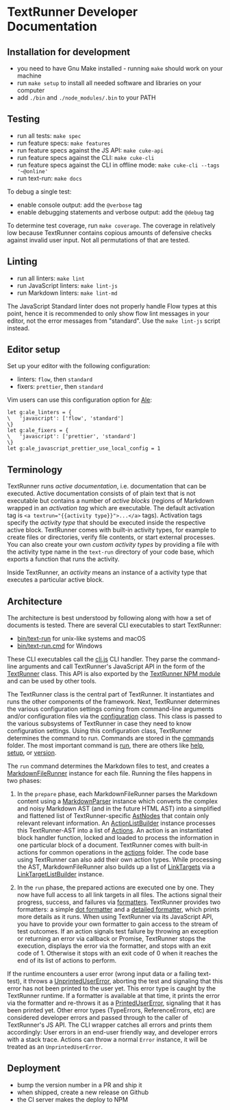# TextRunner Developer Documentation

## Installation for development

* you need to have Gnu Make installed - running `make` should work on your machine
* run `make setup` to install all needed software and libraries on your computer
* add `./bin` and `./node_modules/.bin` to your PATH


## Testing

* run all tests: <a textrun="does-make-target-exist">`make spec`</a>
* run feature specs: <a textrun="does-make-target-exist">`make features`</a>
* run feature specs against the JS API: <a textrun="does-make-target-exist">`make cuke-api`</a>
* run feature specs against the CLI: <a textrun="does-make-target-exist">`make cuke-cli`</a>
* run feature specs against the CLI in offline mode: `make cuke-cli --tags '~@online'`
* run text-run: <a textrun="does-make-target-exist">`make docs`</a>

To debug a single test:
* enable console output: add the `@verbose` tag
* enable debugging statements and verbose output: add the `@debug` tag

To determine test coverage, run <a textrun="does-make-target-exist">`make coverage`</a>.
The coverage in relatively low because TextRunner contains copious amounts of
defensive checks against invalid user input.
Not all permutations of that are tested.


## Linting

* run all linters: <a textrun="does-make-target-exist">`make lint`</a>
* run JavaScript linters: <a textrun="does-make-target-exist">`make lint-js`</a>
* run Markdown linters: <a textrun="does-make-target-exist">`make lint-md`</a>

The JavaScript Standard linter does not properly handle Flow types at this point,
hence it is recommended to only show flow lint messages in your editor,
not the error messages from "standard".
Use the `make lint-js` script instead.


## Editor setup

Set up your editor with the following configuration:
- linters: `flow`, then `standard`
- fixers: `prettier`, then `standard`

Vim users can use this configuration option for [Ale](https://github.com/w0rp/ale):
```vim
let g:ale_linters = {
\   'javascript': ['flow', 'standard']
\}
let g:ale_fixers = {
\   'javascript': ['prettier', 'standard']
\}
let g:ale_javascript_prettier_use_local_config = 1
```


## Terminology

TextRunner runs _active documentation_, i.e. documentation that can be executed.
Active documentation consists of of plain text that is not executable
but contains a number of _active blocks_
(regions of Markdown wrapped in an _activation tag_
which are executable.
The default activation tag is `<a textrun="{{activity type}}">...</a>` tags).
Activation tags specify the _activity type_ that should be executed inside the
respective active block.
TextRunner comes with built-in activity types,
for example to create files or directories, verify file contents,
or start external processes.
You can also create your own _custom activity types_
by providing a file with the activity type name in the `text-run` directory
of your code base, which exports a function that runs the activity.

Inside TextRunner, an _activity_ means an instance of a activity type
that executes a particular active block.


## Architecture

The architecture is best understood by following along
with how a set of documents is tested.
There are several CLI executables to start TextRunner:
- [bin/text-run](bin/text-run) for unix-like systems and macOS
- [bin/text-run.cmd](bin/text-run.cmd) for Windows

These CLI executables call the [cli.js](src/cli/cli.js) CLI handler.
They parse the command-line arguments and call TextRunner's JavaScript API
in the form of the [TextRunner](src/text-runner.js) class.
This API is also exported by the [TextRunner NPM module](https://www.npmjs.com/package/text-runner)
and can be used by other tools.

The TextRunner class is the central part of TextRunner.
It instantiates and runs the other components of the framework.
Next, TextRunner determines the various configuration settings
coming from command-line arguments and/or configuration files
via the [configuration](src/configuration/configuration.js) class.
This class is passed to the various subsystems of TextRunner
in case they need to know configuration settings.
Using this configuration class, TextRunner determines the command to run.
Commands are stored in the [commands](src/commands) folder.
The most important command is [run](src/commands/run),
there are others like [help](src/commands/help),
[setup](src/commands/setup), or [version](src/commands/version).

The `run` command determines the Markdown files to test,
and creates a [MarkdownFileRunner](src/commands/run/markdown-file-runner.js) instance for each file.
Running the files happens in two phases:

1. In the `prepare` phase, each MarkdownFileRunner parses the Markdown content
  using a [MarkdownParser](src/parsers/markdown/markdown-parser.js) instance
  which converts the complex and noisy Markdown AST
  (and in the future HTML AST)
  into a simplified and flattened list of TextRunner-specific [AstNodes](src/parsers/ast-node.js)
  that contain only relevant relevant information.
  An [ActionListBuilder](src/commands/run/activity-list-builder.js) instance
  processes this TextRunner-AST into a list of [Actions](src/commands/run/activity.js).
  An action is an instantiated block handler function,
  locked and loaded to process the information in one particular block of a document.
  TextRunner comes with built-in actions for common operations
  in the [actions](src/activity-types) folder.
  The code base using TextRunner can also add their own action types.
  While processing the AST,
  MarkdownFileRunner also builds up a list of [LinkTargets](src/commands/run/link-target.js)
  via a [LinkTargetListBuilder](src/commands/run/link-target-list-builder.js) instance.

2. In the `run` phase, the prepared actions are executed one by one.
  They now have full access to all link targets in all files.
  The actions signal their progress, success, and failures via
  [formatters](src/formatters).
  TextRunner provides two formatters: a simple [dot formatter](src/formatters/dot-formatter.js)
  and a [detailed formatter](src/formatters/detailed-formatter.js),
  which prints more details as it runs.
  When using TextRunner via its JavaScript API,
  you have to provide your own formatter to gain access to the stream of test outcomes.
  If an action signals test failure
  by throwing an exception or returning an error via callback or Promise,
  TextRunner stops the execution, displays the error via the formatter,
  and stops with an exit code of 1.
  Otherwise it stops with an exit code of 0 when it reaches the end of its list of actions to perform.

If the runtime encounters a user error (wrong input data or a failing text-test),
it throws a [UnprintedUserError](src/errors/unprinted-user-error.js),
aborting the test and
signaling that this error has not been printed to the user yet.
This error type is caught by the TextRunner runtime.
If a formatter is available at that time, it prints the error via the formatter
and re-throws it as a [PrintedUserError](src/errors/printed-user-error.js),
signaling that it has been printed yet.
Other error types (TypeErrors, ReferenceErrors, etc)
are considered developer errors and passed through to the caller of TextRunner's JS API.
The CLI wrapper catches all errors and prints them accordingly:
User errors in an end-user friendly way,
and developer errors with a stack trace.
Actions can throw a normal `Error` instance, it will be treated as an `UnprintedUserError`.


## Deployment

- bump the version number in a PR and ship it
- when shipped, create a new release on Github
- the CI server makes the deploy to NPM

